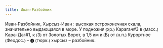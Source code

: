 ```yaml
---
title: Иван-Разбойник
---
```


Иван-Разбойник, Хырсыз-Иван
: высокая остроконечная скала, значительно выдающаяся в море. У подножия ⦅хр.⦆ Карагач#3 в ⦅масс.⦆ Кара-Даг#1, к ⦅З⦆ от Золотых Ворот, в 1,5 км к ⦅В⦆ от ⦅н.п.⦆ Курортное ⦅Феодос.⦆ – ❷ ⦅тюрк.⦆ хырсыз – разбойник.
